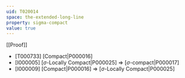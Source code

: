 ```yaml
---
uid: T020014
space: the-extended-long-line
property: sigma-compact
value: true
---
```

[[Proof]]

* [T000733] [Compact|P000016]
* [I000005] [$\sigma$-Locally Compact|P000025] => [$\sigma$-compact|P000017]
* [I000009] [Compact|P000016] => [$\sigma$-Locally Compact|P000025]

